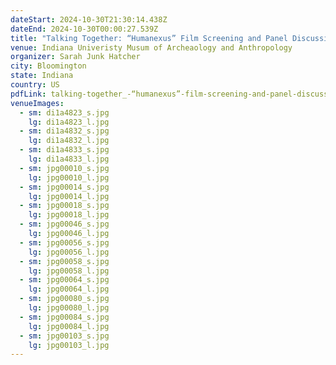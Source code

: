 ```yaml
---
dateStart: 2024-10-30T21:30:14.438Z
dateEnd: 2024-10-30T00:00:27.539Z
title: "Talking Together: “Humanexus” Film Screening and Panel Discussion"
venue: Indiana Univeristy Musum of Archeaology and Anthropology
organizer: Sarah Junk Hatcher
city: Bloomington
state: Indiana
country: US
pdfLink: talking-together_-“humanexus”-film-screening-and-panel-discussion-_-indiana-university-museum-of-archaeology-and-anthropology-events.pdf
venueImages:
  - sm: di1a4823_s.jpg
    lg: di1a4823_l.jpg
  - sm: di1a4832_s.jpg
    lg: di1a4832_l.jpg
  - sm: di1a4833_s.jpg
    lg: di1a4833_l.jpg
  - sm: jpg00010_s.jpg
    lg: jpg00010_l.jpg
  - sm: jpg00014_s.jpg
    lg: jpg00014_l.jpg
  - sm: jpg00018_s.jpg
    lg: jpg00018_l.jpg
  - sm: jpg00046_s.jpg
    lg: jpg00046_l.jpg
  - sm: jpg00056_s.jpg
    lg: jpg00056_l.jpg
  - sm: jpg00058_s.jpg
    lg: jpg00058_l.jpg
  - sm: jpg00064_s.jpg
    lg: jpg00064_l.jpg
  - sm: jpg00080_s.jpg
    lg: jpg00080_l.jpg
  - sm: jpg00084_s.jpg
    lg: jpg00084_l.jpg
  - sm: jpg00103_s.jpg
    lg: jpg00103_l.jpg
---
```

